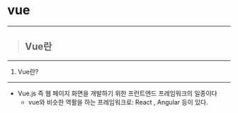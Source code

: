 # vue

------------
> ## Vue란



------------
1. Vue란?
------------
  * Vue.js 즉 웹 페이지 화면을 개발하기 위한 프런트엔드 프레임워크의 일종이다
    * vue와 비슷한 역활을 하는 프레임워크로: React , Angular 등이 있다.
  
